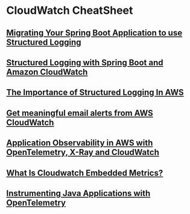 # CloudWatch CheatSheet

## [Migrating Your Spring Boot Application to use Structured Logging](https://www.jvt.me/posts/2021/05/31/spring-boot-structured-logging/)
## [Structured Logging with Spring Boot and Amazon CloudWatch](https://reflectoring.io/struct-log-with-cloudwatch-tutorial/)
## [The Importance of Structured Logging In AWS](https://medium.com/@connorbutch/the-importance-of-structured-logging-in-aws-and-anywhere-else-52a4534c53aa)
## [Get meaningful email alerts from AWS CloudWatch](https://medium.com/adevinta-tech-blog/get-meaningful-email-alerts-from-aws-cloudwatch-8aa066992250)
## [Application Observability in AWS with OpenTelemetry, X-Ray and CloudWatch](https://www.retit.de/application-observability-in-aws-with-opentelemetry-x-ray-and-cloudwatch-en-2/)
## [What Is Cloudwatch Embedded Metrics?](https://hackernoon.com/what-is-cloudwatch-embedded-metrics)
## [Instrumenting Java Applications with OpenTelemetry](https://community.aws/tutorials/instrumenting-java-apps-using-opentelemetry)
